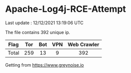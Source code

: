 
# Apache-Log4j-RCE-Attempt

Last update : 12/12/2021 13:19:06 UTC

The file contains 392 unique ip.

| Flag | Tor | Bot | VPN | Web Crawler|
| :---:   | :-: | :-: | :-: | :-: |
| Total | 259 | 13 | 9 | 392 |

Getting from https://www.greynoise.io